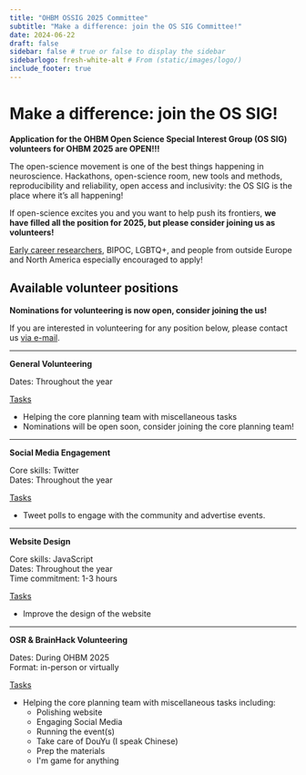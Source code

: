 ```yaml
---
title: "OHBM OSSIG 2025 Committee"
subtitle: "Make a difference: join the OS SIG Committee!"
date: 2024-06-22
draft: false
sidebar: false # true or false to display the sidebar
sidebarlogo: fresh-white-alt # From (static/images/logo/)
include_footer: true
---
```


# Make a difference: join the OS SIG!

**Application for the OHBM Open Science Special Interest Group (OS SIG) volunteers for OHBM 2025 are OPEN!!!**

The open-science movement is one of the best things happening in neuroscience. Hackathons, open-science room, new tools and methods, reproducibility and reliability, open access and inclusivity: the OS SIG is the place where it’s all happening!

If open-science excites you and you want to help push its frontiers, **we have filled all the position for 2025, but please consider joining us as volunteers!**
<!-- applying for a position in the OS SIG!  -->

[Early career researchers](https://www.ohbmtrainees.com/), BIPOC, LGBTQ+, and people from outside Europe and North America especially encouraged to apply! 

<!-- All OS SIG officers have reduced registration for OHBM 2025!

We have MANY opportunities to get involved with open-science and OHBM if you think nominating yourself for a position in the OS SIG is more time than you’d like to commit, please reach out to us about volunteering!

We are looking for a group of interested volunteers to help coordinate the international effort of creating Hackathons and the Open-science Room! 

**Please join us by submitting you self-nomination through [this form](https://forms.office.com/r/hf7N6RrYyE)**

For more information and descriptions of positions in details, please find them in [the OHBM Open Science SIG 2024/2025 Renewal Bylaws >>here<<](https://drive.google.com/file/d/17_JMObvZDamn83Uf5Hr206pVSqw0argT/view?usp=sharing).

### Renewal timeline and procedures: what to expect after self-nomination
The renewal process is composed of four rounds, starting June 27th, followed by continuous recruitment. Each round lasts for a maximum of 5 weeks, beginning with the self-nomination process, open for 2 weeks, and continuing with 2 weeks for the interview process conducted online by past and present OHBM Open Science SIG members, extendable for a third week if needed.

Following the interview process, new officers will be announced. Rounds open every four weeks. At the end of the last round, the OSSIG committee will organise continuous recruitment for the missing officer positions and general volunteers if necessary.

> As of Auguest 29th, 2024, we have opened the 3rd round of self-nomination to fill the available positions listed below.

## Available officer positions for 2024/2025 

_**Updated November 18th, 2024**_ -->

<!-- ### Treasurer (partial mandate)

Responsible for maintaining and updating an archive of SIG documentation both to the attention of SIG officers and of the OHBM community. Assists with coordination of the Open Science Room in collaboration with the Open Science Room Chair. Communicates regularly with other SIG officers

- Number of position: 1
- Duration: 2 years

### Hackathon Chair (half mandate)

Work with the current Hackathon chair as a co-chair to orgnize Hackathon next year!

- Number of positions: 1
- Duration: 1 year -->

<!-- ### Secretary Elect -->

<!-- The General Chair Elect will be responsible for the general direction and mission of the SIG in the following term.  -->

<!-- The Secretary Elect will be responsible for supporting the activities of the SIG by documenting its activities and facilitating inter-SIG communications in the following term.  -->

<!-- The Treasurer Elect will be responsible for all SIG finances and recruitment in the following
term. -->

<!-- These Elect roles take the main roles at the end of their first year. In-person attendance of the term hackathon and annual meeting is strongly suggested.

- Number of positions: 1

This is a 3 year positions:
- first year is *in training*, 
- second year you take the main role, 
- third year you step into an advisory role.  -->

<!-- ### Hackathon Co-Chair Elect

Work with the Hackathon chair to coordinate the Hackathon for next year and take the lead for OHBM 2026! Apply in pairs of two. Work with the rest of the OS SIG members to put on the best Hackathon happening anywhere.

- Number of positions: 1
- Duration: 2 year
- first year is *in training*, 
- second year you take the main role. -->

<!-- ### Open-science Room Chair Elect

Work with the open-science room chair to coordinate the open-science room for next year and take the lead for OHBM 2026. Work with the OS SIG to create an inclusive space for all OHBM members! 

- Number of positions: 1
- Duration: 2 year
- first year is *in training*, 
- second year you take the main role.

### Hybridization Chair Elect

Work with the hybridization chair on implementaing the hybrid format for our events - Hackathon and OSR - next year and take the lead for OHBM 2026! Work with the rest of the OS SIG members to put on the best Hackathon and OSR happening anywhere.

- Number of positions: 2
- Duration: 2 year
- first year is *in training*, 
- second year you take the main role.

### Community Liaison Officer

Work together with the OS SIG and OHBM community to maximize open-science outreach.

- Number of positions: 1
- Duration: 1 year

### Local Liaison Officer

The Local Liaison Officer is a person residing in/near or having a strong knowledge of the place of the current annual meeting (i.e., in this case, Brisbane). The Local Liaison Officer is expected to attend the Brainhack and the annual meeting in person.

- Number of positions: 1
- Duration: 1 year -->

## Available volunteer positions

**Nominations for volunteering is now open, consider joining the us!**

If you are interested in volunteering for any position below, please contact us [via e-mail](mailto:OHBMOpenScience@gmail.com).

---

**General Volunteering** <br>

Dates: Throughout the year <br>

<ins>Tasks</ins>
* Helping the core planning team with miscellaneous tasks 
* Nominations will be open soon, consider joining the core planning team! 

---

**Social Media Engagement** <br>

Core skills: Twitter <br>
Dates: Throughout the year <br>

<ins>Tasks</ins>
<!-- * Tweet announcements on a schedule before and during the OHBM. <br> -->
* Tweet polls to engage with the community and advertise events. <br>

---

**Website Design** <br>

Core skills: JavaScript <br>
Dates: Throughout the year <br>
Time commitment: 1-3 hours <br>

<ins>Tasks</ins>

* Improve the design of the website 

---

**OSR & BrainHack Volunteering** <br>

Dates: During OHBM 2025 <br>
Format: in-person or virtually <br>

<ins>Tasks</ins>
* Helping the core planning team with miscellaneous tasks including:
    * Polishing website
    * Engaging Social Media
    * Running the event(s)
    * Take care of DouYu (I speak Chinese)
    * Prep the materials
    * I'm game for anything

<!-- ***[Get involved now!](/volunteer.md)*** -->


